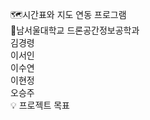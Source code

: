 🗺시간표와 지도 연동 프로그램 <br>
🏫남서울대학교 드론공간정보공학과 <br>
김경령 <br>
이서인 <br>
이수연<br>
이현정<br>
오승주<br>
💡 프로젝트 목표<br>
